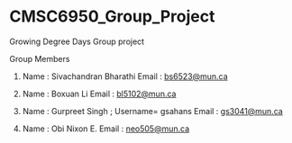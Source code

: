# CMSC6950_Group_Project
Growing Degree Days Group project

Group Members
1. Name : Sivachandran Bharathi
   Email : bs6523@mun.ca


2. Name : Boxuan Li
   Email : bl5102@mun.ca

3. Name : Gurpreet Singh ;  Username= gsahans
   Email : gs3041@mun.ca 

5. Name : Obi Nixon E.
   Email : neo505@mun.ca  

